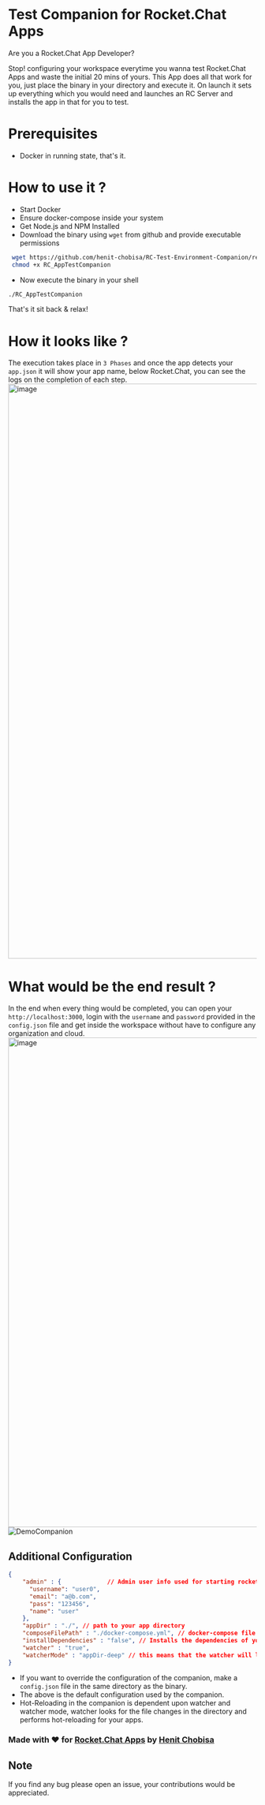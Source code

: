 # Test Companion for Rocket.Chat Apps

Are you a Rocket.Chat App Developer? 

Stop! configuring your workspace everytime you wanna test Rocket.Chat Apps and waste the initial 20 mins of yours.
This App does all that work for you, just place the binary in your directory and execute it.
On launch it sets up everything which you would need and launches an RC Server and installs the app in that for you to test.

# Prerequisites
- Docker in running state, that's it.

# How to use it ?
- Start Docker
- Ensure docker-compose inside your system
- Get Node.js and NPM Installed
- Download the binary using `wget` from github and provide executable permissions
```bash
 wget https://github.com/henit-chobisa/RC-Test-Environment-Companion/releases/download/v0.1.1/AppsCompanion
 chmod +x RC_AppTestCompanion
```
- Now execute the binary in your shell 
```sh
./RC_AppTestCompanion
```
That's it sit back & relax!

# How it looks like ?
The execution takes place in `3 Phases` and once the app detects your `app.json` it will show your app name, below Rocket.Chat, you can see the logs on the completion of each step.
<img width="1166" alt="image" src="https://user-images.githubusercontent.com/72302948/211493665-55ccb522-29ea-4e23-9eba-0596a52c6060.png">

# What would be the end result ?
In the end when every thing would be completed, you can open your `http://localhost:3000`, login with the `username` and `password` provided in the `config.json` file and get inside the workspace without have to configure any organization and cloud.
<img width="993" alt="image" src="https://user-images.githubusercontent.com/72302948/211494438-f0dcab91-4ab8-4e07-b615-f7756b465a37.png">
![DemoCompanion](https://user-images.githubusercontent.com/72302948/211494912-abb1a8b4-dee2-4036-adef-3d7f1f7b4b04.gif)

## Additional Configuration

```json
{
    "admin" : {             // Admin user info used for starting rocket.chat server
      "username": "user0",
      "email": "a@b.com",
      "pass": "123456",
      "name": "user"
    },
    "appDir" : "./", // path to your app directory
    "composeFilePath" : "./docker-compose.yml", // docker-compose file that you want to use, companion automatically downloads it, if you won't give.
    "installDependencies" : "false", // Installs the dependencies of your app, using npm install
    "watcher" : "true",
    "watcherMode" : "appDir-deep" // this means that the watcher will look at changes for all the files and folders and folder changes, while you can use the "appdir-shallow" option which will only look for for only files in appDir, won't look for subdirectories.
}
```
- If you want to override the configuration of the companion, make a `config.json` file in the same directory as the binary.
- The above is the default configuration used by the companion.
- Hot-Reloading in the companion is dependent upon watcher and watcher mode, watcher looks for the file changes in the directory and performs hot-reloading for your apps.


### Made with ♥️ for [Rocket.Chat Apps](https://www.rocket.chat) by [Henit Chobisa](https://twitter.com/henit_chobisa)

## Note
If you find any bug please open an issue, your contributions would be appreciated.
